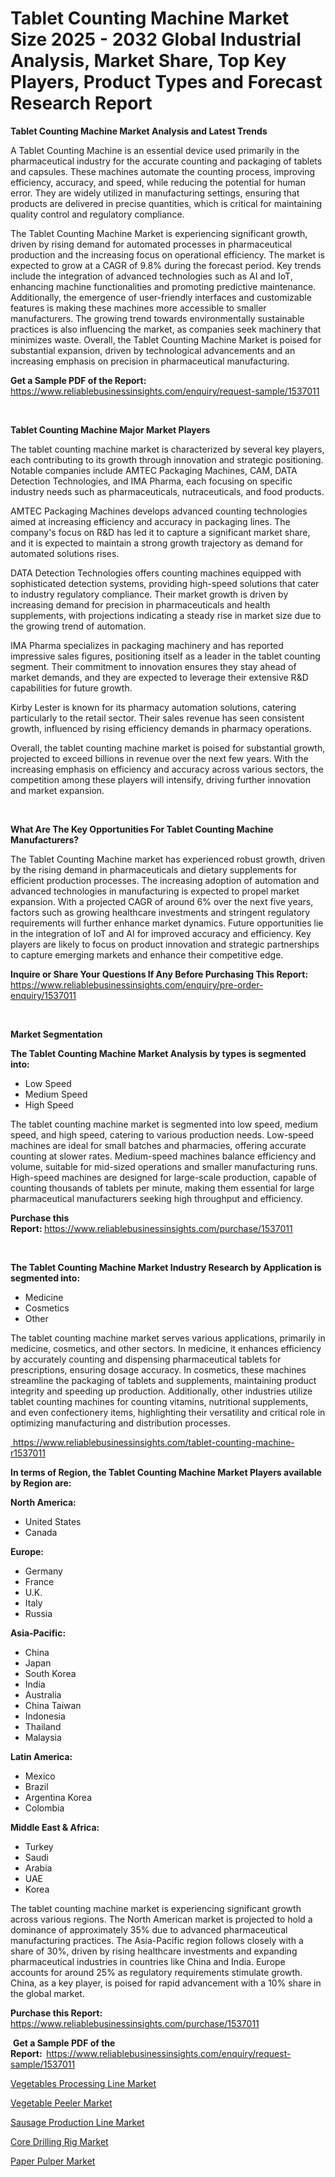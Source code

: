 <p><h1>Tablet Counting Machine Market Size 2025 - 2032 Global Industrial Analysis, Market Share, Top Key Players, Product Types and Forecast Research Report</h1></p><p><strong>Tablet Counting Machine Market Analysis and Latest Trends</strong></p>
<p><p>A Tablet Counting Machine is an essential device used primarily in the pharmaceutical industry for the accurate counting and packaging of tablets and capsules. These machines automate the counting process, improving efficiency, accuracy, and speed, while reducing the potential for human error. They are widely utilized in manufacturing settings, ensuring that products are delivered in precise quantities, which is critical for maintaining quality control and regulatory compliance.</p><p>The Tablet Counting Machine Market is experiencing significant growth, driven by rising demand for automated processes in pharmaceutical production and the increasing focus on operational efficiency. The market is expected to grow at a CAGR of 9.8% during the forecast period. Key trends include the integration of advanced technologies such as AI and IoT, enhancing machine functionalities and promoting predictive maintenance. Additionally, the emergence of user-friendly interfaces and customizable features is making these machines more accessible to smaller manufacturers. The growing trend towards environmentally sustainable practices is also influencing the market, as companies seek machinery that minimizes waste. Overall, the Tablet Counting Machine Market is poised for substantial expansion, driven by technological advancements and an increasing emphasis on precision in pharmaceutical manufacturing.</p></p>
<p><strong>Get a Sample PDF of the Report:&nbsp;</strong> <a href="https://www.reliablebusinessinsights.com/enquiry/request-sample/1537011?utm_campaign=57&utm_medium=2&utm_source=Github&utm_content=ia&utm_term=22022025&utm_id=tablet-counting-machine">https://www.reliablebusinessinsights.com/enquiry/request-sample/1537011</a></p>
<p>&nbsp;</p>
<p><strong>Tablet Counting Machine Major Market Players</strong></p>
<p><p>The tablet counting machine market is characterized by several key players, each contributing to its growth through innovation and strategic positioning. Notable companies include AMTEC Packaging Machines, CAM, DATA Detection Technologies, and IMA Pharma, each focusing on specific industry needs such as pharmaceuticals, nutraceuticals, and food products.</p><p>AMTEC Packaging Machines develops advanced counting technologies aimed at increasing efficiency and accuracy in packaging lines. The company's focus on R&D has led it to capture a significant market share, and it is expected to maintain a strong growth trajectory as demand for automated solutions rises.</p><p>DATA Detection Technologies offers counting machines equipped with sophisticated detection systems, providing high-speed solutions that cater to industry regulatory compliance. Their market growth is driven by increasing demand for precision in pharmaceuticals and health supplements, with projections indicating a steady rise in market size due to the growing trend of automation.</p><p>IMA Pharma specializes in packaging machinery and has reported impressive sales figures, positioning itself as a leader in the tablet counting segment. Their commitment to innovation ensures they stay ahead of market demands, and they are expected to leverage their extensive R&D capabilities for future growth.</p><p>Kirby Lester is known for its pharmacy automation solutions, catering particularly to the retail sector. Their sales revenue has seen consistent growth, influenced by rising efficiency demands in pharmacy operations.</p><p>Overall, the tablet counting machine market is poised for substantial growth, projected to exceed billions in revenue over the next few years. With the increasing emphasis on efficiency and accuracy across various sectors, the competition among these players will intensify, driving further innovation and market expansion.</p></p>
<p>&nbsp;</p>
<p><strong>What Are The Key Opportunities For Tablet Counting Machine Manufacturers?</strong></p>
<p><p>The Tablet Counting Machine market has experienced robust growth, driven by the rising demand in pharmaceuticals and dietary supplements for efficient production processes. The increasing adoption of automation and advanced technologies in manufacturing is expected to propel market expansion. With a projected CAGR of around 6% over the next five years, factors such as growing healthcare investments and stringent regulatory requirements will further enhance market dynamics. Future opportunities lie in the integration of IoT and AI for improved accuracy and efficiency. Key players are likely to focus on product innovation and strategic partnerships to capture emerging markets and enhance their competitive edge.</p></p>
<p><strong>Inquire or Share Your Questions If Any Before Purchasing This Report:</strong> <a href="https://www.reliablebusinessinsights.com/enquiry/pre-order-enquiry/1537011?utm_campaign=57&utm_medium=2&utm_source=Github&utm_content=ia&utm_term=22022025&utm_id=tablet-counting-machine">https://www.reliablebusinessinsights.com/enquiry/pre-order-enquiry/1537011</a></p>
<p>&nbsp;</p>
<p><strong>Market Segmentation</strong></p>
<p><strong>The Tablet Counting Machine Market Analysis by types is segmented into:</strong></p>
<p><ul><li>Low Speed</li><li>Medium Speed</li><li>High Speed</li></ul></p>
<p><p>The tablet counting machine market is segmented into low speed, medium speed, and high speed, catering to various production needs. Low-speed machines are ideal for small batches and pharmacies, offering accurate counting at slower rates. Medium-speed machines balance efficiency and volume, suitable for mid-sized operations and smaller manufacturing runs. High-speed machines are designed for large-scale production, capable of counting thousands of tablets per minute, making them essential for large pharmaceutical manufacturers seeking high throughput and efficiency.</p></p>
<p><strong>Purchase this Report:&nbsp;</strong><a href="https://www.reliablebusinessinsights.com/purchase/1537011?utm_campaign=57&utm_medium=2&utm_source=Github&utm_content=ia&utm_term=22022025&utm_id=tablet-counting-machine">https://www.reliablebusinessinsights.com/purchase/1537011</a></p>
<p>&nbsp;</p>
<p><strong>The Tablet Counting Machine Market Industry Research by Application is segmented into:</strong></p>
<p><ul><li>Medicine</li><li>Cosmetics</li><li>Other</li></ul></p>
<p><p>The tablet counting machine market serves various applications, primarily in medicine, cosmetics, and other sectors. In medicine, it enhances efficiency by accurately counting and dispensing pharmaceutical tablets for prescriptions, ensuring dosage accuracy. In cosmetics, these machines streamline the packaging of tablets and supplements, maintaining product integrity and speeding up production. Additionally, other industries utilize tablet counting machines for counting vitamins, nutritional supplements, and even confectionery items, highlighting their versatility and critical role in optimizing manufacturing and distribution processes.</p></p>
<p><a href="https://www.reliablebusinessinsights.com/tablet-counting-machine-r1537011?utm_campaign=57&utm_medium=2&utm_source=Github&utm_content=ia&utm_term=22022025&utm_id=tablet-counting-machine">&nbsp;https://www.reliablebusinessinsights.com/tablet-counting-machine-r1537011</a></p>
<p><strong>In terms of Region, the Tablet Counting Machine Market Players available by Region are:</strong></p>
<p>
    <p> <strong> North America: </strong>
        <ul>
            <li>United States</li>
            <li>Canada</li>
        </ul>
        </p> 
    <p> <strong> Europe: </strong>
        <ul>
            <li>Germany</li>
            <li>France</li>
            <li>U.K.</li>
            <li>Italy</li>
            <li>Russia</li>
        </ul>
        </p> 
    <p> <strong> Asia-Pacific: </strong>
        <ul>
            <li>China</li>
            <li>Japan</li>
            <li>South Korea</li>
            <li>India</li>
            <li>Australia</li>
            <li>China Taiwan</li>
            <li>Indonesia</li>
            <li>Thailand</li>
            <li>Malaysia</li>
        </ul>
        </p> 
    <p> <strong> Latin America: </strong>
        <ul>
            <li>Mexico</li>
            <li>Brazil</li>
            <li>Argentina Korea</li>
            <li>Colombia</li>
        </ul>
        </p> 
    <p> <strong> Middle East & Africa: </strong>
        <ul>
            <li>Turkey</li>
            <li>Saudi</li>
            <li>Arabia</li>
            <li>UAE</li>
            <li>Korea</li>
        </ul>
    </p>
    </p>
<p><p>The tablet counting machine market is experiencing significant growth across various regions. The North American market is projected to hold a dominance of approximately 35% due to advanced pharmaceutical manufacturing practices. The Asia-Pacific region follows closely with a share of 30%, driven by rising healthcare investments and expanding pharmaceutical industries in countries like China and India. Europe accounts for around 25% as regulatory requirements stimulate growth. China, as a key player, is poised for rapid advancement with a 10% share in the global market.</p></p>
<p><strong>Purchase this Report: </strong><a href="https://www.reliablebusinessinsights.com/purchase/1537011?utm_campaign=57&utm_medium=2&utm_source=Github&utm_content=ia&utm_term=22022025&utm_id=tablet-counting-machine">https://www.reliablebusinessinsights.com/purchase/1537011</a></p>
<p>&nbsp;<strong>Get a Sample PDF of the Report:&nbsp;&nbsp;</strong><a href="https://www.reliablebusinessinsights.com/enquiry/request-sample/1537011?utm_campaign=57&utm_medium=2&utm_source=Github&utm_content=ia&utm_term=22022025&utm_id=tablet-counting-machine">https://www.reliablebusinessinsights.com/enquiry/request-sample/1537011</a></p>
<p><strong></strong></p>
<p><p><a href="https://github.com/ypumgtoivo/Market-Research-Report-List-1/blob/main/vegetables-processing-line-market.md?utm_campaign=57&utm_medium=2&utm_source=Github&utm_content=ia&utm_term=22022025&utm_id=tablet-counting-machine">Vegetables Processing Line Market</a></p><p><a href="https://github.com/huelarnzeba29/Market-Research-Report-List-1/blob/main/vegetable-peeler-market.md?utm_campaign=57&utm_medium=2&utm_source=Github&utm_content=ia&utm_term=22022025&utm_id=tablet-counting-machine">Vegetable Peeler Market</a></p><p><a href="https://github.com/dushornerfe/Market-Research-Report-List-1/blob/main/sausage-production-line-market.md?utm_campaign=57&utm_medium=2&utm_source=Github&utm_content=ia&utm_term=22022025&utm_id=tablet-counting-machine">Sausage Production Line Market</a></p><p><a href="https://github.com/theriiawande/Market-Research-Report-List-1/blob/main/core-drilling-rig-market.md?utm_campaign=57&utm_medium=2&utm_source=Github&utm_content=ia&utm_term=22022025&utm_id=tablet-counting-machine">Core Drilling Rig Market</a></p><p><a href="https://github.com/bedelibekwe58/Market-Research-Report-List-1/blob/main/paper-pulper-market.md?utm_campaign=57&utm_medium=2&utm_source=Github&utm_content=ia&utm_term=22022025&utm_id=tablet-counting-machine">Paper Pulper Market</a></p></p>